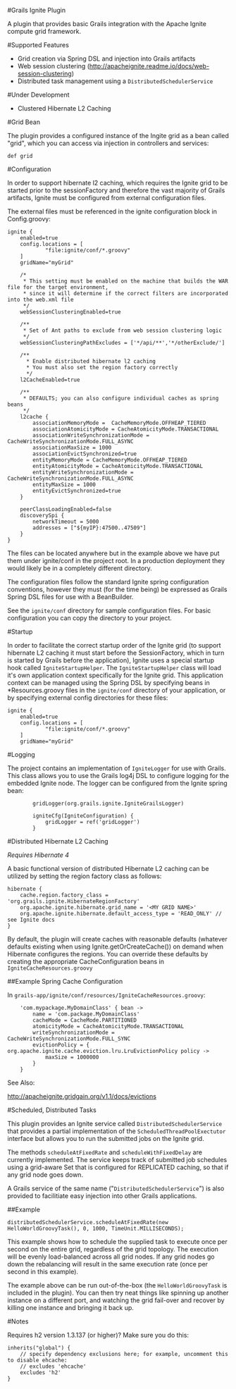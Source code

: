 #Grails Ignite Plugin

A plugin that provides basic Grails integration with the Apache Ignite compute grid framework.

#Supported Features

* Grid creation via Spring DSL and injection into Grails artifacts
* Web session clustering (http://apacheignite.readme.io/docs/web-session-clustering)
* Distributed task management using a `DistributedSchedulerService`

#Under Development

* Clustered Hibernate L2 Caching


#Grid Bean

The plugin provides a configured instance of the Ingite grid as a bean called "grid", which you can access via injection in controllers and services:

	def grid


#Configuration

In order to support hibernate l2 caching, which requires the Ignite grid to be started prior to the sessionFactory and therefore the vast majority of Grails artifacts, Ignite must be configured from external configuration files. 

The external files must be referenced in the ignite configuration block in Config.groovy:

```
ignite {
    enabled=true
    config.locations = [
            "file:ignite/conf/*.groovy"
    ]
    gridName="myGrid"
    
    /*
     * This setting must be enabled on the machine that builds the WAR file for the target environment,
     * since it will determine if the correct filters are incorporated into the web.xml file
     */
    webSessionClusteringEnabled=true
    
    /**
     * Set of Ant paths to exclude from web session clustering logic
     */
    webSessionClusteringPathExcludes = ['*/api/**','*/otherExclude/']
    
    /** 
      * Enable distributed hibernate l2 caching
      * You must also set the region factory correctly 
      */
    l2CacheEnabled=true
    
    /**
     * DEFAULTS; you can also configure individual caches as spring beans 
     */
    l2cache { 
        associationMemoryMode =  CacheMemoryMode.OFFHEAP_TIERED
        associationAtomicityMode = CacheAtomicityMode.TRANSACTIONAL
        associationWriteSynchronizationMode = CacheWriteSynchronizationMode.FULL_ASYNC
        associationMaxSize = 1000
        associationEvictSynchronized=true
        entityMemoryMode = CacheMemoryMode.OFFHEAP_TIERED
        entityAtomicityMode = CacheAtomicityMode.TRANSACTIONAL
        entityWriteSynchronizationMode = CacheWriteSynchronizationMode.FULL_ASYNC
        entityMaxSize = 1000
        entityEvictSynchronized=true
    }
    
    peerClassLoadingEnabled=false
    discoverySpi {
        networkTimeout = 5000
        addresses = ["${myIP}:47500..47509"]
    }
}
```

The files can be located anywhere but in the example above we have put them under ignite/conf in the project root. In a production deployment they would likely be in a completely different directory.

The configuration files follow the standard Ignite spring configuration conventions, however they must (for the time being) be expressed as Grails Spring DSL files for use with a BeanBuilder.

See the `ignite/conf` directory for sample configuration files. For basic configuration you can copy the directory to your project.

#Startup

In order to facilitate the correct startup order of the Ignite grid (to support hibernate L2 caching it must start before the SessionFactory, which in turn is started by Grails before the application), Ignite uses a special startup hook called `IgniteStartupHelper`. The `IgniteStartupHelper` class will load it's own application context specifically for the Ignite grid. This application context can be managed using the Spring DSL by specifying beans in *Resources.groovy files in the `ignite/conf` directory of your application, or by specifying external config directories for these files:

```
ignite {
    enabled=true
    config.locations = [
            "file:ignite/conf/*.groovy"
    ]
    gridName="myGrid"
```

#Logging

The project contains an implementation of `IgniteLogger` for use with Grails. This class allows you to use the Grails log4j DSL to configure logging for the embedded Ignite node. The logger can be configured from the Ignite spring bean:

```
        gridLogger(org.grails.ignite.IgniteGrailsLogger)
        
        igniteCfg(IgniteConfiguration) {
        	gridLogger = ref('gridLogger')
        }
```


#Distributed Hibernate L2 Caching

*Requires Hibernate 4*

A basic functional version of distributed Hibernate L2 caching can be utilized by setting the region factory class as follows:

```
hibernate {
    cache.region.factory_class = 'org.grails.ignite.HibernateRegionFactory'
    org.apache.ignite.hibernate.grid_name = '<MY GRID NAME>'
    org.apache.ignite.hibernate.default_access_type = 'READ_ONLY' // see Ignite docs
}
```

By default, the plugin will create caches with reasonable defaults (whatever defaults existing when using Ignite.getOrCreateCache()) on demand when Hibernate configures the regions. You can override these defaults by creating the appropriate CacheConfiguration beans in `IgniteCacheResources.groovy`

##Example Spring Cache Configuration

In `grails-app/ignite/conf/resources/IgniteCacheResources.groovy`:

```
    'com.mypackage.MyDomainClass' { bean ->
        name = 'com.package.MyDomainClass'
        cacheMode = CacheMode.PARTITIONED
        atomicityMode = CacheAtomicityMode.TRANSACTIONAL
        writeSynchronizationMode = CacheWriteSynchronizationMode.FULL_SYNC
        evictionPolicy = { org.apache.ignite.cache.eviction.lru.LruEvictionPolicy policy ->
            maxSize = 1000000
        }
    }
```

See Also:

http://apacheignite.gridgain.org/v1.1/docs/evictions

	
#Scheduled, Distributed Tasks

This plugin provides an Ignite service called `DistributedSchedulerService` that provides a partial implementation of the `ScheduledThreadPoolExectutor` interface but allows you to run the submitted jobs on the Ignite grid. 

The methods `scheduleAtFixedRate` and `scheduleWithFixedDelay` are currently implemented. The service keeps track of submitted job schedules using a grid-aware Set that is configured for REPLICATED caching, so that if any grid node goes down.

A Grails service of the same name ("`DistributedSchedulerService`") is also provided to facilitiate easy injection into other Grails applications.

##Example
```
distributedSchedulerService.scheduleAtFixedRate(new HelloWorldGroovyTask(), 0, 1000, TimeUnit.MILLISECONDS);
```
	       
This example shows how to schedule the supplied task to execute once per second on the entire grid, regardless of the grid topology. The execution will be evenly load-balanced across all grid nodes. If any grid nodes go down the rebalancing will result in the same execution rate (once per second in this example).
	       
The example above can be run out-of-the-box (the `HelloWorldGroovyTask` is included in the plugin). You can then try neat things like spinning up another instance on a different port, and watching the grid fail-over and recover by killing one instance and bringing it back up.
	

#Notes

Requires h2 version 1.3.137 (or higher)? Make sure you do this:

    inherits("global") {
        // specify dependency exclusions here; for example, uncomment this to disable ehcache:
        // excludes 'ehcache'
        excludes 'h2'
    }
